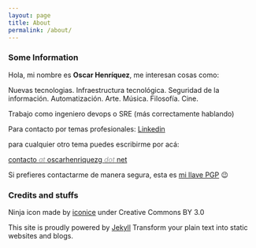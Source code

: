 ```yaml
---
layout: page
title: About
permalink: /about/
---
```


### Some Information

Hola, mi nombre es **Oscar Henríquez**, me interesan cosas como:

Nuevas tecnologias.
Infraestructura tecnológica.
Seguridad de la información.
Automatización.
Arte.
Música.
Filosofía.
Cine.

Trabajo como ingeniero devops o SRE (más correctamente hablando)

Para contacto por temas profesionales: [Linkedin](https://www.linkedin.com/in/oscarhenriquez/)

para cualquier otro tema puedes escribirme por acá:

[contacto <span style="color: #999999;"><em>at</em> </span>oscarhenriquezg <span style="color: #999999;"><em>dot</em> </span>net](mailto:%63%6Fnta%63t%6F@os%63a%72h%65%6Eri%71uezg.n%65t)

Si prefieres contactarme de manera segura, esta es [mi llave PGP](https://github.com/oscarhenriquezg/oscarhenriquezg.github.io/blob/master/pgp-key-ohg.key) 😉

### Credits and stuffs


Ninja icon made by [iconice](https://www.flaticon.com/authors/iconnice) under Creative Commons BY 3.0

This site is proudly powered by [Jekyll](https://jekyllrb.com/) Transform your plain text into static websites and blogs.
